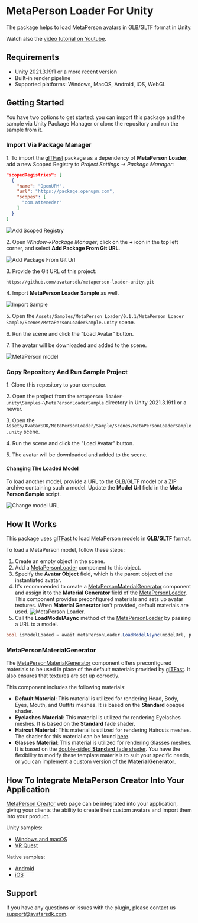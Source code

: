 # MetaPerson Loader For Unity
The package helps to load MetaPerson avatars in GLB/GLTF format in Unity.

Watch also the [video tutorial on Youtube](https://www.youtube.com/watch?v=UT143JebgoE_channel=AvatarSDK).

## Requirements
 * Unity 2021.3.19f1 or a more recent version
 * Built-in render pipeline
 * Supported platforms: Windows, MacOS, Android, iOS, WebGL
 
## Getting Started
You have two options to get started: you can import this package and the sample via Unity Package Manager or clone the repository and run the sample from it.

### Import Via Package Manager
1\. To import the [glTFast](https://github.com/atteneder/glTFast) package as a dependency of **MetaPerson Loader**, add a new Scoped Registry to *Project Settings -> Package Manager*:

```json
"scopedRegistries": [
  {
    "name": "OpenUPM",
    "url": "https://package.openupm.com",
    "scopes": [
      "com.atteneder"
    ]
  }
]
```
![Add Scoped Registry](./Documentation~/Images/add_scoped_registry.JPG "Add Scoped Registry")

2\. Open *Window->Package Manager*, click on the **+** icon in the top left corner, and select **Add Package From Git URL**.

![Add Package From Git Url](./Documentation~/Images/add_package_from_git_url.jpg "Add Package From Git Url")

3\. Provide the Git URL of this project:

`https://github.com/avatarsdk/metaperson-loader-unity.git`

4\. Import **MetaPerson Loader Sample** as well.

![Import Sample](./Documentation~/Images/import_sample.jpg "Import Sample")

5\. Open the `Assets/Samples/MetaPerson Loader/0.1.1/MetaPerson Loader Sample/Scenes/MetaPersonLoaderSample.unity` scene.

6\. Run the scene and click the "Load Avatar" button.

7\. The avatar will be downloaded and added to the scene.

![MetaPerson model](./Documentation~/Images/metaperson_model.JPG "MetaPerson Model")

### Copy Repository And Run Sample Project
1\. Clone this repository to your computer.

2\. Open the project from the `metaperson-loader-unity\Samples~\MetaPersonLoaderSample` directory in Unity 2021.3.19f1 or a newer.

3\. Open the `Assets/AvatarSDK/MetaPersonLoader/Sample/Scenes/MetaPersonLoaderSample.unity` scene.

4\. Run the scene and click the "Load Avatar" button.

5\. The avatar will be downloaded and added to the scene.

#### Changing The Loaded Model
To load another model, provide a URL to the GLB/GLTF model or a ZIP archive containing such a model. Update the **Model Url** field in the **Meta Person Sample** script.

![Change model URL](./Documentation~/Images/change_model_url.JPG "Change Model URL")

## How It Works
This package uses [glTFast](https://github.com/atteneder/glTFast) to load MetaPerson models in **GLB/GLTF** format.

To load a MetaPerson model, follow these steps:
1. Create an empty object in the scene.
2. Add a [MetaPersonLoader](./Runtime/Scripts/MetaPersonLoader.cs) component to this object.
3. Specify the **Avatar Object** field, which is the parent object of the instantiated avatar.
4. It's recommended to create a [MetaPersonMaterialGenerator](./Runtime/Scripts/MetaPersonMaterialGenerator.cs) component and assign it to the **Material Generator** field of the [MetaPersonLoader](./Runtime/Scripts/MetaPersonLoader.cs).
This component provides preconfigured materials and sets up avatar textures. When **Material Generator** isn't provided, default materials are used.
![MetaPerson Loader](./Documentation~/Images/meta_person_loader.JPG "MetaPerson Loader").
5. Call the **LoadModelAsync** method of the [MetaPersonLoader](./Runtime/Scripts/MetaPersonLoader.cs) by passing a URL to a model.
```c#
bool isModelLoaded = await metaPersonLoader.LoadModelAsync(modelUrl, p => Debug.LogFormat("Downloading avatar: {0}%", (int)(p * 100)));
```

### MetaPersonMaterialGenerator
The [MetaPersonMaterialGenerator](./Runtime/Scripts/MetaPersonMaterialGenerator.cs) component offers preconfigured materials to be used in place of the default materials provided by [glTFast](https://github.com/atteneder/glTFast). It also ensures that textures are set up correctly.

This component includes the following materials:
 * **Default Material**: This material is utilized for rendering Head, Body, Eyes, Mouth, and Outfits meshes. It is based on the **Standard** opaque shader.
 * **Eyelashes Material**: This material is utilized for rendering Eyelashes meshes. It is based on the **Standard** fade shader.
 * **Haircut Material**: This material is utilized for rendering Haircuts meshes. The shader for this material can be found [here](./Runtime/Shaders/haircuts/avatar_sdk_haircut_standard.shader).
 * **Glasses Material**: This material is utilized for rendering Glasses meshes. It is based on the [double-sided **Standard** fade shader](./Runtime/Shaders/avatar_sdk_standard_double_sided.shader).
You have the flexibility to modify these template materials to suit your specific needs, or you can implement a custom version of the **MaterialGenerator**.

## How To Integrate MetaPerson Creator Into Your Application
[MetaPerson Creator](https://metaperson.avatarsdk.com/)  web page can be integrated into your application, giving your clients the ability to create their custom avatars and import them into your product.

Unity samples:
 * [Windows and macOS](./Documentation~/MetaPersonCreatorDesktopIntegration.md)
 * [VR Quest](https://github.com/avatarsdk/metaperson-vr-quest-sample)
 
Native samples:
 * [Android](https://github.com/avatarsdk/metaperson-android-sample)
 * [iOS](https://github.com/avatarsdk/metaperson-ios-sample)


## Support
If you have any questions or issues with the plugin, please contact us <support@avatarsdk.com>.
